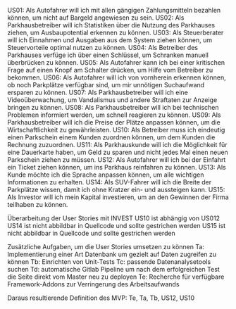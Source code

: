 US01: Als Autofahrer will ich mit allen gängigen Zahlungsmitteln bezahlen können, um nicht auf Bargeld angewiesen zu sein.
US02: Als Parkhausbetreiber will ich Statistiken über die Nutzung des Parkhauses ziehen, um Ausbaupotential erkennen zu können.
US03: Als Steuerberater will ich Einnahmen und Ausgaben aus dem System ziehen können, um Steuervorteile optimal nutzen zu können.
US04: Als Betreiber des Parkhauses verfüge ich über einen Schlüssel, um Schranken manuell überbrücken zu können.
US05: Als Autofahrer kann ich bei einer kritischen Frage auf einen Knopf am Schalter drücken, um Hilfe vom Betreiber zu bekommen.
US06: Als Autofahrer will ich von vornherein erkennen können, ob noch Parkplätze verfügbar sind, um mir unnötigen Suchaufwand ersparen zu können.
US07: Als Parkhausbetreiber will ich eine Videoüberwachung, um Vandalismus und andere Straftaten zur Anzeige bringen zu können.
US08: Als Parkhausbetreiber will ich bei technischen Problemen informiert werden, um schnell reagieren zu können.
US09: Als Parkhausbetreiber will ich die Preise der Plätze anpassen können, um die Wirtschaftlichkeit zu gewährleisten.
US10: Als Betreiber muss ich eindeutig einen Parkschein einem Kunden zuordnen können, um dem Kunden die Rechnung zuzuordnen.
US11: Als Parkhauskunde will ich die Möglichkeit für eine Dauerkarte haben, um Geld zu sparen und nicht jedes Mal einen neuen Parkschein ziehen zu müssen.
US12: Als Autofahrer will ich bei der Einfahrt ein Ticket ziehen können, um ins Parkhaus reinfahren zu können.
US13: Als Kunde möchte ich die Sprache anpassen können, um alle wichtigen Informationen zu erhalten.
US14: Als SUV-Fahrer will ich die Breite der Parkplätze wissen, damit ich ohne Kratzer ein- und aussteigen kann.
US15: Als Investor will ich mein Kapital investieren, um an den Gewinnen der Firma teilhaben zu können.

Überarbeitung der User Stories mit INVEST
US10 ist abhängig von US012
US14 ist nicht abbildbar in Quellcode und sollte gestrichen werden
US15 ist nicht abbildbar in Quellcode und sollte gestrichen werden

Zusätzliche Aufgaben, um die User Stories umsetzen zu können
Ta: Implementierung einer Art Datenbank um gezielt auf Daten zugreifen zu können
Tb: Einrichten von Unit-Tests
Tc: passende Datenanalysetools suchen
Td: automatische Gitlab Pipeline um nach dem erfolgreichen Test die Seite direkt vom Master neu zu deployen
Te: Recherche für verfügbare Framework-Addons zur Verringerung des Arbeitsaufwands

Daraus resultierende Definition des MVP:
Te, Ta, Tb, US12, US10